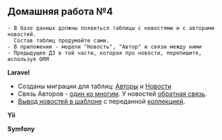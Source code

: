 ## Домашняя работа №4
```
- В базе данных должны появиться таблицы с новостями и с авторами новостей. 
  Состав таблиц продумайте сами.
- В приложении - модели "Новость", "Автор" и связи между ними
- Предыдущее ДЗ в той части, которая про новости, перепишите, используя ORM
```

**Laravel**
* Созданы миграции для таблиц: [Авторы](https://github.com/skiphog/profit-laravel/blob/master/database/migrations/2017_09_17_152400_create_authors_table.php) и [Новости](https://github.com/skiphog/profit-laravel/blob/master/database/migrations/2017_09_17_152443_create_news_table.php)
* Связь Авторов - [один ко многим](https://github.com/skiphog/profit-laravel/blob/master/app/Author.php#L21). У новостей [обратная связь](https://github.com/skiphog/profit-laravel/blob/master/app/Article.php#L25).
* [Вывод новостей в шаблоне](https://github.com/skiphog/profit-laravel/blob/master/resources/views/news.blade.php) с переданной [коллекцией](https://github.com/skiphog/profit-laravel/blob/master/app/Http/Controllers/NewsController.php).  

**Yii**

**Symfony**
